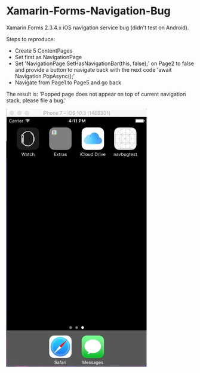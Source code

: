 # Xamarin-Forms-Navigation-Bug
Xamarin.Forms 2.3.4.x iOS navigation service bug (didn't test on Android).

Steps to reproduce:
- Create 5 ContentPages
- Set first as NavigationPage
- Set 'NavigationPage.SetHasNavigationBar(this, false);' on Page2 to false and provide a button to navigate back with the next code 'await Navigation.PopAsync();'
- Navigate from Page1 to Page5 and go back

The result is: 'Popped page does not appear on top of current navigation stack, please file a bug.'

![](https://raw.githubusercontent.com/yuv4ik/Xamarin-Forms-Navigation-Bug/master/59172.gif)
